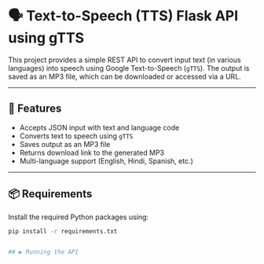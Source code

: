 # 🗣️ Text-to-Speech (TTS) Flask API using gTTS

This project provides a simple REST API to convert input text (in various languages) into speech using Google Text-to-Speech (`gTTS`). The output is saved as an MP3 file, which can be downloaded or accessed via a URL.

---

## 🚀 Features

- Accepts JSON input with text and language code
- Converts text to speech using `gTTS`
- Saves output as an MP3 file
- Returns download link to the generated MP3
- Multi-language support (English, Hindi, Spanish, etc.)

---

## 📦 Requirements

Install the required Python packages using:

```bash
pip install -r requirements.txt


## ▶️ Running the API
